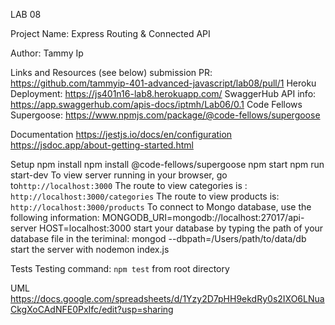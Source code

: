 LAB 08

Project Name: Express Routing & Connected API

Author: Tammy Ip

Links and Resources (see below)
submission PR: https://github.com/tammyip-401-advanced-javascript/lab08/pull/1
Heroku Deployment:  https://js401n16-lab8.herokuapp.com/
SwaggerHub API info: https://app.swaggerhub.com/apis-docs/iptmh/Lab06/0.1
Code Fellows Supergoose: https://www.npmjs.com/package/@code-fellows/supergoose

Documentation
https://jestjs.io/docs/en/configuration
https://jsdoc.app/about-getting-started.html


Setup
npm install
npm install @code-fellows/supergoose
npm start
npm run start-dev
To view server running in your browser, go to`http://localhost:3000`
The route to view categories is : `http://localhost:3000/categories`
The route to view products is: `http://localhost:3000/products`
To connect to Mongo database, use the following information:
MONGODB_URI=mongodb://localhost:27017/api-server
HOST=localhost:3000
start your database by typing the path of your database file in the teriminal: mongod --dbpath=/Users/path/to/data/db
start the server with nodemon index.js

Tests
Testing command: `npm test` from root directory

UML
https://docs.google.com/spreadsheets/d/1Yzy2D7pHH9ekdRy0s2IXO6LNuaCkgXoCAdNFE0PxIfc/edit?usp=sharing


